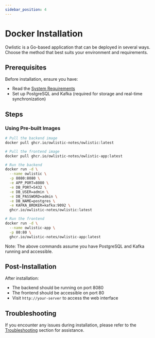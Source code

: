 ```yaml
---
sidebar_position: 4
---
```


# Docker Installation

Owlistic is a Go-based application that can be deployed in several ways. Choose the method that best suits your environment and requirements.

## Prerequisites

Before installation, ensure you have:

- Read the [System Requirements](system-requirements.md)
- Set up PostgreSQL and Kafka (required for storage and real-time synchronization)

## Steps

### Using Pre-built Images

```bash
# Pull the backend image
docker pull ghcr.io/owlistic-notes/owlistic:latest

# Pull the frontend image
docker pull ghcr.io/owlistic-notes/owlistic-app:latest

# Run the backend
docker run -d \
  --name owlistic \
  -p 8080:8080 \
  -e APP_PORT=8080 \
  -e DB_PORT=5432 \
  -e DB_USER=admin \
  -e DB_PASSWORD=admin \
  -e DB_NAME=postgres \
  -e KAFKA_BROKER=kafka:9092 \
  ghcr.io/owlistic-notes/owlistic:latest

# Run the frontend
docker run -d \
  --name owlistic-app \
  -p 80:80 \
  ghcr.io/owlistic-notes/owlistic-app:latest
```

Note: The above commands assume you have PostgreSQL and Kafka running and accessible.

## Post-Installation

After installation:
- The backend should be running on port 8080
- The frontend should be accessible on port 80
- Visit `http://your-server` to access the web interface

## Troubleshooting

If you encounter any issues during installation, please refer to the [Troubleshooting](../troubleshooting/common-issues.md) section for assistance.
